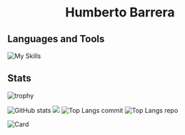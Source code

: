<h1 align="center">Humberto Barrera</h1>



## Languages and Tools
![My Skills](https://skillicons.dev/icons?i=neovim,godot,matlab,r,unity,debian,latex,mysql,nodejs,md,linux,bash,powershell,raspberrypi,python,lua,github,obsidian,ros,c,cpp,cs,go,arduino,js,css,html,git,rust,postman)


## Stats

![trophy](https://github-profile-trophy.vercel.app/?username=humbertobm2&theme=tokyonight&margin-w=10&rank=-D,-?&no-frame=true)

![GitHub stats](http://github-profile-summary-cards.vercel.app/api/cards/stats?username=humbertobm2&theme=tokyonight)
![](http://github-profile-summary-cards.vercel.app/api/cards/productive-time?username=humbertobm2&theme=tokyonight&utcOffset=-6)
![Top Langs commit](http://github-profile-summary-cards.vercel.app/api/cards/most-commit-language?username=humbertobm2&theme=tokyonight)
![Top Langs repo](http://github-profile-summary-cards.vercel.app/api/cards/repos-per-language?username=humbertobm2&theme=tokyonight)

![Card](http://github-profile-summary-cards.vercel.app/api/cards/profile-details?username=humbertobm2&theme=tokyonight)
